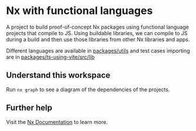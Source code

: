 # Nx with functional languages

A project to build proof-of-concept Nx packages using functional language projects that compile to JS.
Using buildable libraries, we can compile to JS during a build and then use those libraries from other Nx libraries and apps.

Different languages are available in [packages/utils](https://github.com/phildenhoff/nx-with-functional-languages/tree/main/packages/utils) and test cases importing are in [packages/ts-using-vite/src/lib](https://github.com/phildenhoff/nx-with-functional-languages/tree/main/packages/ts-using-vite/src/lib)

## Understand this workspace

Run `nx graph` to see a diagram of the dependencies of the projects.

## Further help

Visit the [Nx Documentation](https://nx.dev) to learn more.
